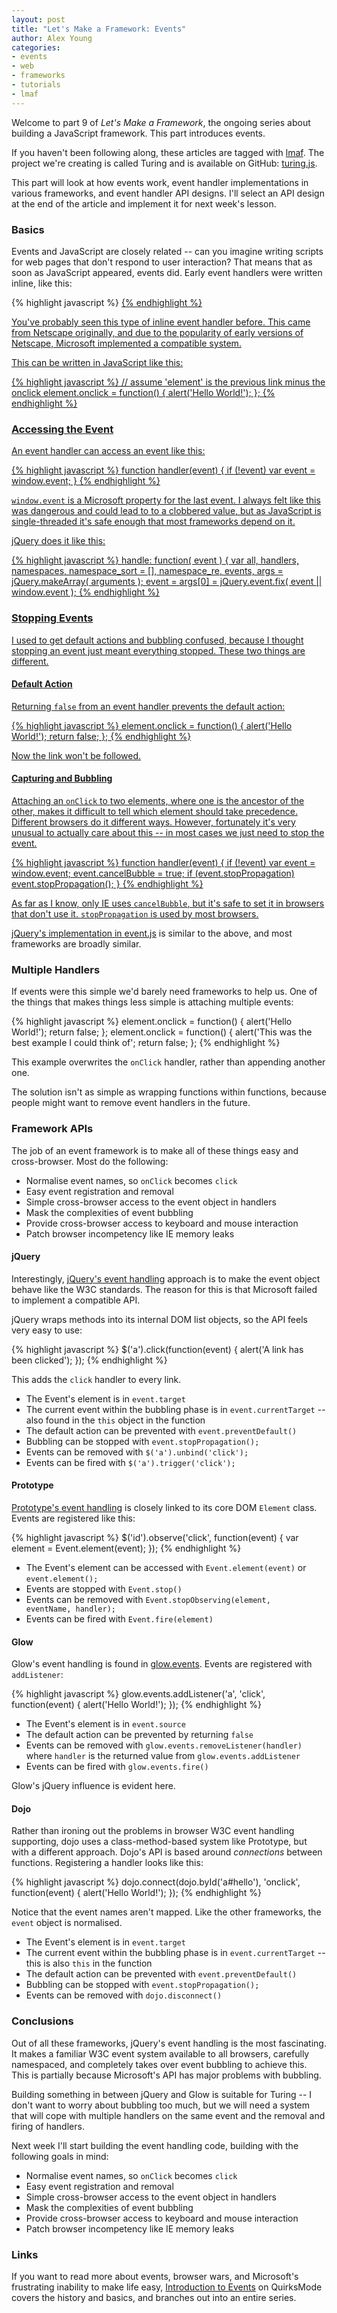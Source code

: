 ```yaml
---
layout: post
title: "Let's Make a Framework: Events"
author: Alex Young
categories: 
- events
- web
- frameworks
- tutorials
- lmaf
---
```


Welcome to part 9 of *Let's Make a Framework*, the ongoing series about building a JavaScript framework. This part introduces events.

If you haven't been following along, these articles are tagged with [lmaf](http://dailyjs.com/tags.html#lmaf). The project we're creating is called Turing and is available on GitHub: [turing.js](http://github.com/alexyoung/turing.js/).

This part will look at how events work, event handler implementations in various frameworks, and event handler API designs. I'll select an API design at the end of the article and implement it for next week's lesson.

### Basics

Events and JavaScript are closely related -- can you imagine writing scripts for web pages that don't respond to user interaction? That means that as soon as JavaScript appeared, events did. Early event handlers were written inline, like this:

{% highlight javascript %}
<a href="/" onclick="alert('Hello World!')">
{% endhighlight %}

You've probably seen this type of inline event handler before. This came from Netscape originally, and due to the popularity of early versions of Netscape, Microsoft implemented a compatible system.

This can be written in JavaScript like this:

{% highlight javascript %}
// assume 'element' is the previous link minus the onclick
element.onclick = function() { alert('Hello World!'); };
{% endhighlight %}

### Accessing the Event

An event handler can access an event like this:

{% highlight javascript %}
function handler(event) {
	if (!event) var event = window.event;
}
{% endhighlight %}

<code>window.event</code> is a Microsoft property for the last event. I always felt like this was dangerous and could lead to to a clobbered value, but as JavaScript is single-threaded it's safe enough that most frameworks depend on it.

jQuery does it like this:

{% highlight javascript %}
handle: function( event ) {
  var all, handlers, namespaces, namespace_sort = [], namespace_re, events, args = jQuery.makeArray( arguments );
  event = args[0] = jQuery.event.fix( event || window.event );
{% endhighlight %}

### Stopping Events

I used to get default actions and bubbling confused, because I thought stopping an event just meant everything stopped. These two things are different.

#### Default Action

Returning <code>false</code> from an event handler prevents the default action:

{% highlight javascript %}
element.onclick = function() { alert('Hello World!'); return false; };
{% endhighlight %}

Now the link won't be followed.

#### Capturing and Bubbling

Attaching an <code>onClick</code> to two elements, where one is the ancestor of the other, makes it difficult to tell which element should take precedence. Different browsers do it different ways. However, fortunately it's very unusual to actually care about this -- in most cases we just need to stop the event.

{% highlight javascript %}
function handler(event) {
	if (!event) var event = window.event;
	event.cancelBubble = true;
	if (event.stopPropagation) event.stopPropagation();
}
{% endhighlight %}

As far as I know, only IE uses <code>cancelBubble</code>, but it's safe to set it in browsers that don't use it. <code>stopPropagation</code> is used by most browsers.

jQuery's implementation in [event.js](http://github.com/jquery/jquery/blob/master/src/event.js) is similar to the above, and most frameworks are broadly similar.

### Multiple Handlers

If events were this simple we'd barely need frameworks to help us. One of the things that makes things less simple is attaching multiple events:

{% highlight javascript %}
element.onclick = function() { alert('Hello World!'); return false; };
element.onclick = function() { alert('This was the best example I could think of'; return false; };
{% endhighlight %}

This example overwrites the <code>onClick</code> handler, rather than appending another one.

The solution isn't as simple as wrapping functions within functions, because people might want to remove event handlers in the future.

### Framework APIs

The job of an event framework is to make all of these things easy and cross-browser. Most do the following:

-   Normalise event names, so <code>onClick</code> becomes <code>click</code>
-   Easy event registration and removal
-   Simple cross-browser access to the event object in handlers
-   Mask the complexities of event bubbling
-   Provide cross-browser access to keyboard and mouse interaction
-   Patch browser incompetency like IE memory leaks

#### jQuery

Interestingly, [jQuery's event handling](http://api.jquery.com/category/events/event-object/) approach is to make the event object behave like the W3C standards. The reason for this is that Microsoft failed to implement a compatible API.

jQuery wraps methods into its internal DOM list objects, so the API feels very easy to use:

{% highlight javascript %}
$('a').click(function(event) {
  alert('A link has been clicked');
});
{% endhighlight %}

This adds the <code>click</code> handler to every link.

-   The Event's element is in <code>event.target</code>
-   The current event within the bubbling phase is in <code>event.currentTarget</code> -- also found in the <code>this</code> object in the function
-   The default action can be prevented with <code>event.preventDefault()</code>
-   Bubbling can be stopped with <code>event.stopPropagation();</code>
-   Events can be removed with <code>$('a').unbind('click');</code>
-   Events can be fired with <code>$('a').trigger('click');</code>

#### Prototype

[Prototype's event handling](http://api.prototypejs.org/dom/event/) is closely linked to its core DOM <code>Element</code> class. Events are registered like this:

{% highlight javascript %}
$('id').observe('click', function(event) {
  var element = Event.element(event);
});
{% endhighlight %}

-   The Event's element can be accessed with <code>Event.element(event)</code> or <code>event.element();</code>
-   Events are stopped with <code>Event.stop()</code>
-   Events can be removed with <code>Event.stopObserving(element, eventName, handler);</code>
-   Events can be fired with <code>Event.fire(element)</code>

#### Glow

Glow's event handling is found in [glow.events](http://www.bbc.co.uk/glow/docs/1.7/api/glow.events.shtml). Events are registered with <code>addListener</code>:

{% highlight javascript %}
glow.events.addListener('a', 'click', function(event) {
  alert('Hello World!');
});
{% endhighlight %}

-   The Event's element is in <code>event.source</code>
-   The default action can be prevented by returning <code>false</code>
-   Events can be removed with <code>glow.events.removeListener(handler)</code> where <code>handler</code> is the returned value from <code>glow.events.addListener</code>
-   Events can be fired with <code>glow.events.fire()</code>

Glow's jQuery influence is evident here.

#### Dojo

Rather than ironing out the problems in browser W3C event handling supporting, dojo uses a class-method-based system like Prototype, but with a different approach. Dojo's API is based around *connections* between functions. Registering a handler looks like this:

{% highlight javascript %}
dojo.connect(dojo.byId('a#hello'), 'onclick', function(event) {
  alert('Hello World!');
});
{% endhighlight %}

Notice that the event names aren't mapped. Like the other frameworks, the <code>event</code> object is normalised.

-   The Event's element is in <code>event.target</code>
-   The current event within the bubbling phase is in <code>event.currentTarget</code> -- this is also <code>this</code> in the function
-   The default action can be prevented with <code>event.preventDefault()</code>
-   Bubbling can be stopped with <code>event.stopPropagation();</code>
-   Events can be removed with <code>dojo.disconnect()</code>

### Conclusions

Out of all these frameworks, jQuery's event handling is the most fascinating. It makes a familiar W3C event system available to all browsers, carefully namespaced, and completely takes over event bubbling to achieve this. This is partially because Microsoft's API has major problems with bubbling.

Building something in between jQuery and Glow is suitable for Turing -- I don't want to worry about bubbling too much, but we will need a system that will cope with multiple handlers on the same event and the removal and firing of handlers.

Next week I'll start building the event handling code, building with the following goals in mind:

-   Normalise event names, so <code>onClick</code> becomes <code>click</code>
-   Easy event registration and removal
-   Simple cross-browser access to the event object in handlers
-   Mask the complexities of event bubbling
-   Provide cross-browser access to keyboard and mouse interaction
-   Patch browser incompetency like IE memory leaks

### Links

If you want to read more about events, browser wars, and Microsoft's frustrating inability to make life easy, [Introduction to Events](http://www.quirksmode.org/js/introevents.html) on QuirksMode covers the history and basics, and branches out into an entire series.
